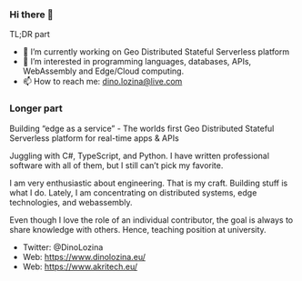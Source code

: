 ### Hi there 👋

TL;DR part

- 🔭 I’m currently working on Geo Distributed Stateful Serverless platform
- 👀 I’m interested in programming languages, databases, APIs, WebAssembly and Edge/Cloud computing.
- 📫 How to reach me: dino.lozina@live.com

### Longer part

Building “edge as a service” - The worlds first Geo Distributed Stateful Serverless platform for real-time apps & APIs

Juggling with C#, TypeScript, and Python. I have written professional software with all of them, but I still can’t pick my favorite. 

I am very enthusiastic about engineering. That is my craft. Building stuff is what I do.
Lately, I am concentrating on distributed systems, edge technologies, and webassembly.

Even though I love the role of an individual contributor, the goal is always to share knowledge with others.
Hence, teaching position at university.

- Twitter: @DinoLozina
- Web: https://www.dinolozina.eu/
- Web: https://www.akritech.eu/

